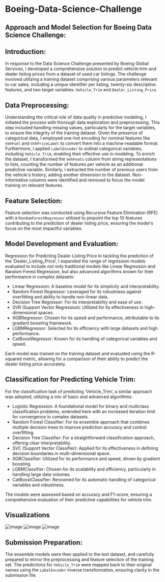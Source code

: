 # Boeing-Data-Science-Challenge

## Approach and Model Selection for Boeing Data Science Challenge:

## Introduction:
In response to the Data Science Challenge presented by Boeing Global Services, I developed a comprehensive solution to predict vehicle trim and dealer listing prices from a dataset of used car listings. The challenge involved utilizing a training dataset comprising various parameters relevant to car sales, including a unique identifier per listing, twenty-six descriptive features, and two target variables: `Vehicle_Trim` and `Dealer_Listing_Price`.

## Data Preprocessing:
Understanding the critical role of data quality in predictive modeling, I initiated the process with thorough data exploration and preprocessing. This step included handling missing values, particularly for the target variables, to ensure the integrity of the training dataset. Given the presence of categorical data, I employed one-hot encoding for nominal features like `VehFuel` and `VehPriceLabel` to convert them into a machine-readable format. Furthermore, I applied `LabelEncoder` to ordinal categorical variables, including `Vehicle_Trim`, enabling their effective use in modeling.
To enrich the dataset, I transformed the `VehFeats` column from string representations to lists, counting the number of features per vehicle as an additional predictive variable. Similarly, I extracted the number of previous users from the vehicle's history, adding another dimension to the dataset. Non-informative columns were identified and removed to focus the model training on relevant features.

## Feature Selection:
Feature selection was conducted using Recursive Feature Elimination (RFE) with a `RandomForestRegressor` utilized to pinpoint the top 10 features contributing to the prediction of dealer listing price, ensuring the model's focus on the most impactful variables.

## Model Development and Evaluation:
Regression for Predicting Dealer Listing Price
In tackling the prediction of the ‘Dealer_Listing_Price’, I expanded the range of regression models evaluated to include not only traditional models like Linear Regression and Random Forest Regression, but also advanced algorithms known for their performance in complex datasets:
- Linear Regression: A baseline model for its simplicity and interpretability.
- Random Forest Regressor: Leveraged for its robustness against overfitting and ability to handle non-linear data.
- Decision Tree Regressor: For its interpretability and ease of use.
- SVR (Support Vector Regression): Utilized for its effectiveness in high-dimensional spaces.
- XGBRegressor: Chosen for its speed and performance, attributable to its gradient boosting framework.
- LGBMRegressor: Selected for its efficiency with large datasets and high performance.
- CatBoostRegressor: Known for its handling of categorical variables and speed.

Each model was trained on the training dataset and evaluated using the R-squared metric, allowing for a comparison of their ability to predict the dealer listing price accurately.

## Classification for Predicting Vehicle Trim:
For the classification task of predicting ‘Vehicle_Trim’, a similar approach was adopted, utilizing a mix of basic and advanced algorithms:
- Logistic Regression: A foundational model for binary and multiclass classification problems, extended here with an increased iteration limit for convergence in complex datasets.
- Random Forest Classifier: For its ensemble approach that combines multiple decision trees to improve prediction accuracy and control overfitting.
- Decision Tree Classifier: For a straightforward classification approach, offering clear interpretability.
- SVC (Support Vector Classifier): Applied for its effectiveness in defining decision boundaries in multi-dimensional space.
- XGBClassifier: Utilized for its performance and speed, driven by gradient boosting.
- LGBMClassifier: Chosen for its scalability and efficiency, particularly in handling large data volumes.
- CatBoostClassifier: Renowned for its automatic handling of categorical variables and robustness.
  
The models were assessed based on accuracy and F1-score, ensuring a comprehensive evaluation of their predictive capabilities for vehicle trim.

## Visualizations
![image](https://github.com/Ravindranathkv/Boeing-Data-Science-Challenge/assets/118389425/1077bd9b-7b76-4fd9-93a7-864859da1852)
![image](https://github.com/Ravindranathkv/Boeing-Data-Science-Challenge/assets/118389425/6e67cfb6-57df-4ad5-a13e-bf68e4676cdc)
![image](https://github.com/Ravindranathkv/Boeing-Data-Science-Challenge/assets/118389425/8e9209f0-ebce-4b95-bd66-02a0cfd85d8e)




## Submission Preparation:
The ensemble models were then applied to the test dataset, and carefully prepared to mirror the preprocessing and feature selection of the training set. The predictions for `Vehicle_Trim` were mapped back to their original names using the `LabelEncoder` inverse transformation, ensuring clarity in the submission file.

